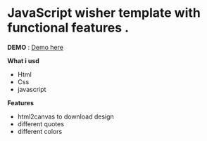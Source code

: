 # JavaScript wisher template with functional features .

**DEMO** : [Demo here](https://buddhalimbu.github.io/wisher/infex.html/)

**What i usd**
- Html
- Css
- javascript

**Features**
- html2canvas to download design
- different quotes
- different colors
